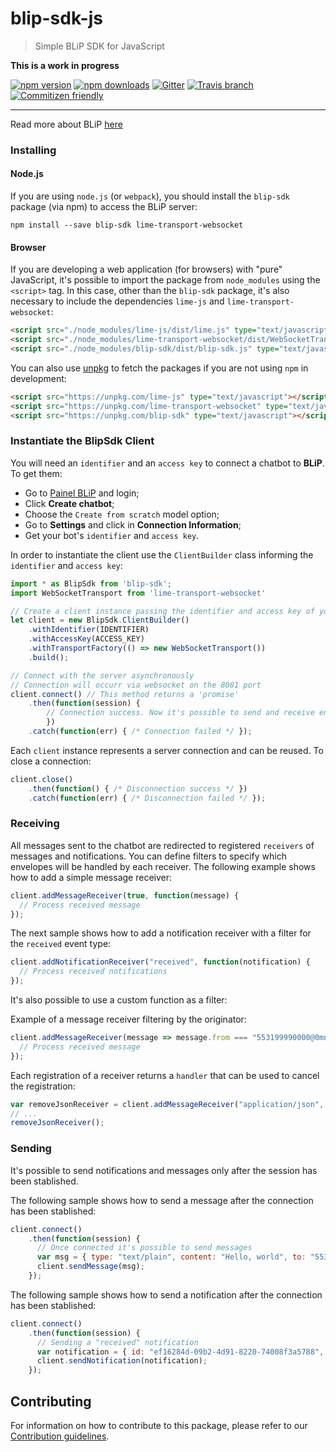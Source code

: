 # blip-sdk-js
> Simple BLiP SDK for JavaScript

**This is a work in progress**

[![npm version](https://img.shields.io/npm/v/blip-sdk.svg?style=flat-square)](https://www.npmjs.com/package/blip-sdk)
[![npm downloads](https://img.shields.io/npm/dm/blip-sdk.svg?style=flat-square)](https://www.npmjs.com/package/blip-sdk) [![Gitter](https://img.shields.io/gitter/room/nwjs/nw.js.svg?style=flat-square)](https://gitter.im/takenet/blip-sdk-js)
[![Travis branch](https://img.shields.io/travis/rust-lang/rust/master.svg?style=flat-square)](https://travis-ci.org/takenet/blip-sdk-js)
[![Commitizen friendly](https://img.shields.io/badge/commitizen-friendly-brightgreen.svg?style=flat-square)](http://commitizen.github.io/cz-cli/)

--------

Read more about BLiP [here](http://blip.ai/)

### Installing

#### Node.js

If you are using `node.js` (or `webpack`), you should install the `blip-sdk` package (via npm) to access the BLiP server:

    npm install --save blip-sdk lime-transport-websocket

#### Browser

If you are developing a web application (for browsers) with "pure" JavaScript, it's possible to import the package from `node_modules` using the `<script>` tag. In this case, other than the `blip-sdk` package, it's also necessary to include the dependencies `lime-js` and `lime-transport-websocket`:

```html
<script src="./node_modules/lime-js/dist/lime.js" type="text/javascript"></script>
<script src="./node_modules/lime-transport-websocket/dist/WebSocketTransport.js" type="text/javascript"></script>
<script src="./node_modules/blip-sdk/dist/blip-sdk.js" type="text/javascript"></script>
```

You can also use [unpkg](https://unpkg.com) to fetch the packages if you are not using `npm` in development:
```html
<script src="https://unpkg.com/lime-js" type="text/javascript"></script>
<script src="https://unpkg.com/lime-transport-websocket" type="text/javascript"></script>
<script src="https://unpkg.com/blip-sdk" type="text/javascript"></script>
```

### Instantiate the BlipSdk Client

You will need an `identifier` and an `access key` to connect a chatbot to **BLiP**. To get them:
- Go to [Painel BLiP](http://portal.blip.ai/) and login;
- Click **Create chatbot**;
- Choose the `Create from scratch` model option;
- Go to **Settings** and click in **Connection Information**;
- Get your bot's `identifier` and `access key`.

In order to instantiate the client use the `ClientBuilder` class informing the `identifier` and `access key`:

```javascript
import * as BlipSdk from 'blip-sdk';
import WebSocketTransport from 'lime-transport-websocket'

// Create a client instance passing the identifier and access key of your chatbot
let client = new BlipSdk.ClientBuilder()
    .withIdentifier(IDENTIFIER)
    .withAccessKey(ACCESS_KEY)
    .withTransportFactory(() => new WebSocketTransport())
    .build();

// Connect with the server asynchronously
// Connection will occurr via websocket on the 8081 port
client.connect() // This method returns a 'promise'
    .then(function(session) {
        // Connection success. Now it's possible to send and receive envelopes from the server
        })
    .catch(function(err) { /* Connection failed */ });
```

Each `client` instance represents a server connection and can be reused. To close a connection:

```javascript
client.close()
    .then(function() { /* Disconnection success */ })
    .catch(function(err) { /* Disconnection failed */ });
```

### Receiving

All messages sent to the chatbot are redirected to registered `receivers` of messages and notifications. You can define filters to specify which envelopes will be handled by each receiver.
The following example shows how to add a simple message receiver:

```javascript
client.addMessageReceiver(true, function(message) {
  // Process received message
});
```
The next sample shows how to add a notification receiver with a filter for the `received` event type:

```javascript
client.addNotificationReceiver("received", function(notification) {
  // Process received notifications
});
```

It's also possible to use a custom function as a filter:

Example of a message receiver filtering by the originator:

```javascript
client.addMessageReceiver(message => message.from === "553199990000@0mn.io", function(message) {
  // Process received message
});
```

Each registration of a receiver returns a `handler` that can be used to cancel the registration:

```javascript
var removeJsonReceiver = client.addMessageReceiver("application/json", handleJson);
// ...
removeJsonReceiver();
```

### Sending

It's possible to send notifications and messages only after the session has been stablished.

The following sample shows how to send a message after the connection has been stablished:

```javascript
client.connect()
    .then(function(session) {
      // Once connected it's possible to send messages
      var msg = { type: "text/plain", content: "Hello, world", to: "553199990000@0mn.io" };
      client.sendMessage(msg);
    });
```

The following sample shows how to send a notification after the connection has been stablished:

```javascript
client.connect()
    .then(function(session) {
      // Sending a "received" notification
      var notification = { id: "ef16284d-09b2-4d91-8220-74008f3a5788", to: "553199990000@0mn.io", event: Lime.NotificationEvent.RECEIVED };
      client.sendNotification(notification);
    });
```

## Contributing

For information on how to contribute to this package, please refer to our [Contribution guidelines](https://github.com/takenet/blip-sdk-js/blob/master/CONTRIBUTING.md).
